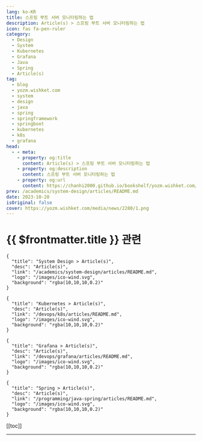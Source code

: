 ```yaml
---
lang: ko-KR
title: 스프링 부트 서버 모니터링하는 법
description: Article(s) > 스프링 부트 서버 모니터링하는 법
icon: fas fa-pen-ruler
category: 
  - Design
  - System
  - Kubernetes
  - Grafana
  - Java
  - Spring
  - Article(s)
tag: 
  - blog
  - yozm.wishket.com
  - system
  - design
  - java
  - spring
  - springframework
  - springboot
  - kubernetes
  - k8s
  - grafana
head:
  - - meta:
    - property: og:title
      content: Article(s) > 스프링 부트 서버 모니터링하는 법
    - property: og:description
      content: 스프링 부트 서버 모니터링하는 법
    - property: og:url
      content: https://chanhi2000.github.io/bookshelf/yozm.wishket.com/2280.html
prev: /academics/system-design/articles/README.md
date: 2023-10-20
isOriginal: false
cover: https://yozm.wishket.com/media/news/2280/1.png
---
```


# {{ $frontmatter.title }} 관련

```component VPCard
{
  "title": "System Design > Article(s)",
  "desc": "Article(s)",
  "link": "/academics/system-design/articles/README.md",
  "logo": "/images/ico-wind.svg",
  "background": "rgba(10,10,10,0.2)"
}
```

```component VPCard
{
  "title": "Kubernetes > Article(s)",
  "desc": "Article(s)",
  "link": "/devops/k8s/articles/README.md",
  "logo": "/images/ico-wind.svg",
  "background": "rgba(10,10,10,0.2)"
}
```

```component VPCard
{
  "title": "Grafana > Article(s)",
  "desc": "Article(s)",
  "link": "/devops/grafana/articles/README.md",
  "logo": "/images/ico-wind.svg",
  "background": "rgba(10,10,10,0.2)"
}
```

```component VPCard
{
  "title": "Spring > Article(s)",
  "desc": "Article(s)",
  "link": "/programming/java-spring/articles/README.md",
  "logo": "/images/ico-wind.svg",
  "background": "rgba(10,10,10,0.2)"
}
```

[[toc]]

---

<SiteInfo
  name="스프링 부트 서버 모니터링하는 법 | 요즘IT"
  desc="서비스를 출시하는 날이 되었다고 생각해봅시다. 몇 달간 고생하며 개발해온 팀원들은 저마다의 이유로 두근두근합니다. 특히 서버 개발자는 혹여 장애가 터질 까봐 신경을 곤두세우고 있을 겁니다. 서버의 특성상 24시간 언제든지 장애가 발생할 수 있는 데다가, 장애가 났을 때 많은 사용자가 동시에 영향을 받는 경우가 흔하기 때문입니다. 이번 글에서는 핑퐁팀이 서버를 모니터링하는 방법을 소개하겠습니다."
  url="https://yozm.wishket.com/magazine/detail/2280/"
  logo="https://yozm.wishket.com/static/renewal/img/global/gnb_yozmit.svg"
  preview="https://yozm.wishket.com/media/news/2280/1.png"/>

<!-- TODO: 작성 -->

